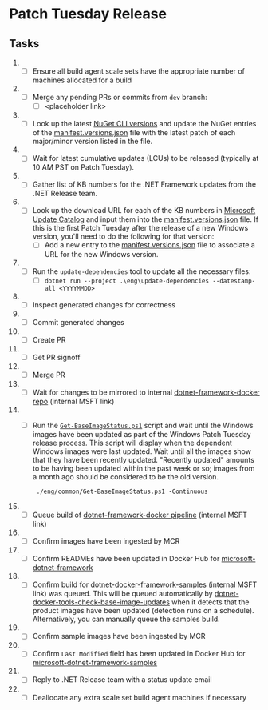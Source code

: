 # Patch Tuesday Release

## Tasks

1. - [ ] Ensure all build agent scale sets have the appropriate number of machines allocated for a build
1. - [ ] Merge any pending PRs or commits from `dev` branch:
      - [ ] &lt;placeholder link&gt;
1. - [ ] Look up the latest [NuGet CLI versions](https://www.nuget.org/downloads) and update the NuGet entries of the [manifest.versions.json](https://github.com/microsoft/dotnet-framework-docker/blob/main/manifest.versions.json) file with the latest patch of each major/minor version listed in the file.
1. - [ ] Wait for latest cumulative updates (LCUs) to be released (typically at 10 AM PST on Patch Tuesday).
1. - [ ] Gather list of KB numbers for the .NET Framework updates from the .NET Release team.
1. - [ ] Look up the download URL for each of the KB numbers in [Microsoft Update Catalog](https://www.catalog.update.microsoft.com/) and input them into the [manifest.versions.json](https://github.com/microsoft/dotnet-framework-docker/blob/main/manifest.versions.json) file. If this is the first Patch Tuesday after the release of a new Windows version, you'll need to do the following for that version:
      - [ ] Add a new entry to the [manifest.versions.json](https://github.com/microsoft/dotnet-framework-docker/blob/main/manifest.versions.json) file to associate a URL for the new Windows version.
1. - [ ] Run the `update-dependencies` tool to update all the necessary files:
      - [ ] `dotnet run --project .\eng\update-dependencies --datestamp-all <YYYYMMDD>`
1. - [ ] Inspect generated changes for correctness
1. - [ ] Commit generated changes
1. - [ ] Create PR
1. - [ ] Get PR signoff
1. - [ ] Merge PR
1. - [ ] Wait for changes to be mirrored to internal [dotnet-framework-docker repo](https://dev.azure.com/dnceng/internal/_git/Microsoft-dotnet-framework-docker) (internal MSFT link)
1. - [ ] Run the [`Get-BaseImageStatus.ps1`](https://github.com/microsoft/dotnet-framework-docker/blob/main/eng/common/Get-BaseImageStatus.ps1) script and wait until the Windows images have been updated as part of the Windows Patch Tuesday release process. This script will display when the dependent Windows images were last updated. Wait until all the images show that they have been recently updated. "Recently updated" amounts to be having been updated within the past week or so; images from a month ago should be considered to be the old version.

          ./eng/common/Get-BaseImageStatus.ps1 -Continuous
1. - [ ] Queue build of [dotnet-framework-docker pipeline](https://dev.azure.com/dnceng/internal/_build?definitionId=372) (internal MSFT link)
1. - [ ] Confirm images have been ingested by MCR
1. - [ ] Confirm READMEs have been updated in Docker Hub for [microsoft-dotnet-framework](https://hub.docker.com/_/microsoft-dotnet-framework)
1. - [ ] Confirm build for [dotnet-docker-framework-samples](https://dev.azure.com/dnceng/internal/_build?definitionId=374) (internal MSFT link) was queued. This will be queued automatically by [dotnet-docker-tools-check-base-image-updates](https://dev.azure.com/dnceng/internal/_build?definitionId=536) when it detects that the product images have been updated (detection runs on a schedule). Alternatively, you can manually queue the samples build.
1. - [ ] Confirm sample images have been ingested by MCR
1. - [ ] Confirm `Last Modified` field has been updated in Docker Hub for [microsoft-dotnet-framework-samples](https://hub.docker.com/_/microsoft-dotnet-framework-samples/)
1. - [ ] Reply to .NET Release team with a status update email
1. - [ ] Deallocate any extra scale set build agent machines if necessary
